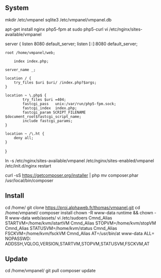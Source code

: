 ## System
mkdir /etc/vmpanel
sqlite3 /etc/vmpanel/vmpanel.db

apt-get install nginx php5-fpm at sudo php5-curl
vi /etc/nginx/sites-available/vmpanel

server {
	listen 8080 default_server;
	listen [::]:8080 default_server;

	root /home/vmpanel/web;

        index index.php;

	server_name _;

	location / {
		try_files $uri $uri/ /index.php?$args;
	}
	
	location ~ \.php$ {
    		try_files $uri =404;
    		fastcgi_pass   unix:/var/run/php5-fpm.sock;
    		fastcgi_index  index.php;
    		fastcgi_param SCRIPT_FILENAME $document_root$fastcgi_script_name;
    		include fastcgi_params;
	}

	location ~ /\.ht {
		deny all;
	}
}

ln -s /etc/nginx/sites-available/vmpanel /etc/nginx/sites-enabled/vmpanel
/etc/init.d/nginx restart

curl -sS https://getcomposer.org/installer | php
mv composer.phar /usr/local/bin/composer

## Install
cd /home/
git clone https://proj.alphaweb.fr/thomas/vmpanel.git
cd /home/vmpanel/
composer install
chown -R www-data runtime && chown -R www-data web/assets/
vi /etc/sudoers
Cmnd_Alias STARTVM=/home/kvm/istartVM
Cmnd_Alias STOPVM=/home/kvm/stopVM
Cmnd_Alias STATUSVM=/home/kvm/status
Cmnd_Alias FSCKVM=/home/kvm/fsckVM
Cmnd_Alias AT=/usr/bin/at
www-data ALL= NOPASSWD: ADDSSH,VQLOG,VERSION,STARTVM,STOPVM,STATUSVM,FSCKVM,AT

## Update
cd /home/vmpanel/
git pull
composer update